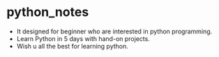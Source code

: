 # python_notes
  * It designed for beginner who are interested in python programming.
  * Learn Python in 5 days with hand-on projects.
  * Wish u all the best for learning python.
